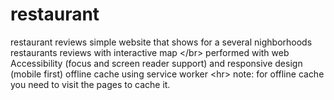 # restaurant
restaurant reviews simple website that shows for a several nighborhoods restaurants reviews with interactive map  &lt;/br> performed with web Accessibility (focus and screen reader support) and responsive design (mobile first) offline cache using service worker &lt;hr> note: for offline cache you need to visit the pages to cache it.
